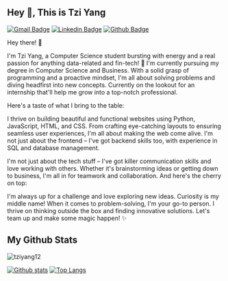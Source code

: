 ## Hey 👋, This is Tzi Yang
[![Gmail Badge](https://img.shields.io/badge/-tziyangwasd@gmail.com-c14438?style=flat&logo=Gmail&logoColor=white&link=mailto:tziyangwasd@gmail.com)](mailto:tziyangwasd@gmail.com) 
[![Linkedin Badge](https://img.shields.io/badge/-kohtziyang-0072b1?style=flat&logo=Linkedin&logoColor=white&link=https://www.linkedin.com/in/kohtziyang/)](https://www.linkedin.com/in/kohtziyang/) [![Github Badge](https://img.shields.io/badge/-tziyang12-grey?style=flat&logo=github&logoColor=white&link=https://github.com/tziyang12/)](https://www.github.com/tziyang12/) <p align='left'>Hey there! 👋

I'm Tzi Yang, a Computer Science student bursting with energy and a real passion for anything data-related and fin-tech! 🌟 I'm currently pursuing my degree in Computer Science and Business. With a solid grasp of programming and a proactive mindset, I'm all about solving problems and diving headfirst into new concepts. Currently on the lookout for an internship that'll help me grow into a top-notch professional.

Here's a taste of what I bring to the table:

I thrive on building beautiful and functional websites using Python, JavaScript, HTML, and CSS.
From crafting eye-catching layouts to ensuring seamless user experiences, I'm all about making the web come alive.
I'm not just about the frontend – I've got backend skills too, with experience in SQL and database management.

I'm not just about the tech stuff – I've got killer communication skills and love working with others. Whether it's brainstorming ideas or getting down to business, I'm all in for teamwork and collaboration. And here's the cherry on top:

I'm always up for a challenge and love exploring new ideas. Curiosity is my middle name! When it comes to problem-solving, I'm your go-to person. I thrive on thinking outside the box and finding innovative solutions. Let's team up and make some magic happen! ✨</p>
## My Github Stats
<p align=left> <img src=https://komarev.com/ghpvc/?username=tziyang12 alt=tziyang12 /> </p>

[![Github stats](https://github-readme-stats.vercel.app/api?username=tziyang12&show_icons=true&include_all_commits=true)](https://github.com/tziyang12/github-readme-stats)
[![Top Langs](https://github-readme-stats.vercel.app/api/top-langs/?username=tziyang12&layout=compact)](https://github.com/tziyang12/github-readme-stats)

<!--
**tziyang12/tziyang12** is a ✨ _special_ ✨ repository because its `README.md` (this file) appears on your GitHub profile.

Here are some ideas to get you started:

- 🔭 I’m currently working on ...
- 🌱 I’m currently learning ...
- 👯 I’m looking to collaborate on ...
- 🤔 I’m looking for help with ...
- 💬 Ask me about ...
- 📫 How to reach me: ...
- 😄 Pronouns: ...
- ⚡ Fun fact: ...
-->
